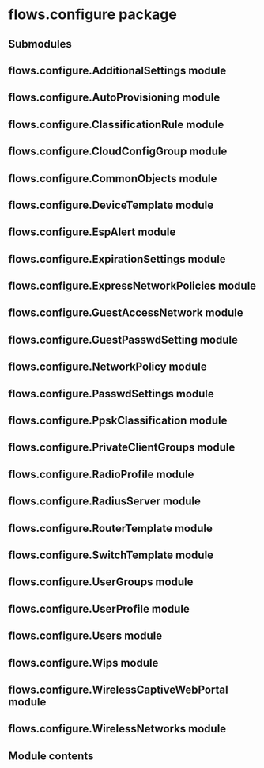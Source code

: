 # flows.configure package

## Submodules

## flows.configure.AdditionalSettings module

## flows.configure.AutoProvisioning module

## flows.configure.ClassificationRule module

## flows.configure.CloudConfigGroup module

## flows.configure.CommonObjects module

## flows.configure.DeviceTemplate module

## flows.configure.EspAlert module

## flows.configure.ExpirationSettings module

## flows.configure.ExpressNetworkPolicies module

## flows.configure.GuestAccessNetwork module

## flows.configure.GuestPasswdSetting module

## flows.configure.NetworkPolicy module

## flows.configure.PasswdSettings module

## flows.configure.PpskClassification module

## flows.configure.PrivateClientGroups module

## flows.configure.RadioProfile module

## flows.configure.RadiusServer module

## flows.configure.RouterTemplate module

## flows.configure.SwitchTemplate module

## flows.configure.UserGroups module

## flows.configure.UserProfile module

## flows.configure.Users module

## flows.configure.Wips module

## flows.configure.WirelessCaptiveWebPortal module

## flows.configure.WirelessNetworks module

## Module contents
